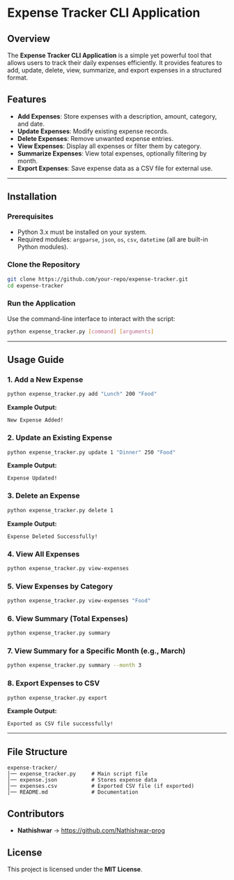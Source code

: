 # Expense Tracker CLI Application

## Overview
The **Expense Tracker CLI Application** is a simple yet powerful tool that allows users to track their daily expenses efficiently. It provides features to add, update, delete, view, summarize, and export expenses in a structured format.

## Features
- **Add Expenses**: Store expenses with a description, amount, category, and date.
- **Update Expenses**: Modify existing expense records.
- **Delete Expenses**: Remove unwanted expense entries.
- **View Expenses**: Display all expenses or filter them by category.
- **Summarize Expenses**: View total expenses, optionally filtering by month.
- **Export Expenses**: Save expense data as a CSV file for external use.

---

## Installation
### **Prerequisites**
- Python 3.x must be installed on your system.
- Required modules: `argparse`, `json`, `os`, `csv`, `datetime` (all are built-in Python modules).

### **Clone the Repository**
```sh
git clone https://github.com/your-repo/expense-tracker.git
cd expense-tracker
```

### **Run the Application**
Use the command-line interface to interact with the script:
```sh
python expense_tracker.py [command] [arguments]
```

---

## Usage Guide

### **1. Add a New Expense**
```sh
python expense_tracker.py add "Lunch" 200 "Food"
```
**Example Output:**
```
New Expense Added!
```

### **2. Update an Existing Expense**
```sh
python expense_tracker.py update 1 "Dinner" 250 "Food"
```
**Example Output:**
```
Expense Updated!
```

### **3. Delete an Expense**
```sh
python expense_tracker.py delete 1
```
**Example Output:**
```
Expense Deleted Successfully!
```

### **4. View All Expenses**
```sh
python expense_tracker.py view-expenses
```

### **5. View Expenses by Category**
```sh
python expense_tracker.py view-expenses "Food"
```

### **6. View Summary (Total Expenses)**
```sh
python expense_tracker.py summary
```

### **7. View Summary for a Specific Month (e.g., March)**
```sh
python expense_tracker.py summary --month 3
```

### **8. Export Expenses to CSV**
```sh
python expense_tracker.py export
```
**Example Output:**
```
Exported as CSV file successfully!
```

---

## File Structure
```
expense-tracker/
│── expense_tracker.py     # Main script file
│── expense.json           # Stores expense data
│── expenses.csv           # Exported CSV file (if exported)
│── README.md              # Documentation
```



## Contributors
- **Nathishwar** -> https://github.com/Nathishwar-prog

## License
This project is licensed under the **MIT License**.

